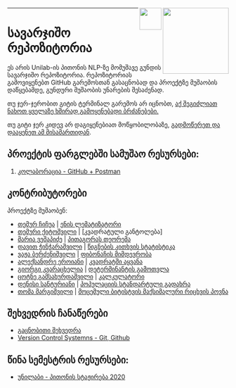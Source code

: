 [<img align="right" width="150" src="https://edit.blog.postman.com/wp-content/uploads/2015/08/postman-logo-drawing-board.png">](https://app.getpostman.com/join-team?invite_code=228750e0833aa112b3caf527822d8574) 

[<img align="right" width="50" src="https://blog.logomyway.com/wp-content/uploads/2020/12/discord-mascot.png">](https://discord.gg/XzkGEcC3)

---

# სავარჯიშო რეპოზიტორია

ეს არის Unilab-ის პითონის NLP-ზე მომუშავე გუნდის სავარჯიშო რეპოზიტორია. რეპოზიტორიას გამოვიყენებთ GitHub გარემოსთან გასაცნობად და პროექტზე მუშაობის დაწყებამდე, გუნდური მუშაობის უნარების შესაძენად.

თუ ჯერ-ჯერობით გიტის ტერმინალ გარემოს არ იცნობთ, [აქ შეგიძლიათ ნახოთ ყველაზე ხშირად გამოყენებადი ბრძანებები.](https://education.github.com/git-cheat-sheet-education.pdf)

თუ გიტი ჯერ კიდევ არ დაგიყენებიათ მოწყობილობაზე, [გადმოწერეთ და დააყენეთ ამ მისამართიდან](https://help.github.com/articles/set-up-git/).

## პროექტის ფარგლებში სამუშაო რესურსები:

1. [კოლაბორაცია - GitHub + Postman](/Chapter1_Contribution)

## კონტრიბუტორები

პროექტზე მუშაობენ:

- [თემურ ჩიჩუა](https://github.com/temurchichua) | [ენის ლემატიზატორი](/Chapter1_Contribution/temur_chichua/readme.md)
- [თემური ქიტოშვილი](https://github.com/TemuriKitoshvili) | [კვადრატული განტოლება]
- [მარია ვეშაპიძე](https://github.com/Maria-555) | [პითაგორას თეორემა](https://github.com/Maria-555/calculator.git)
- [დავით ჭინჭარაშვილი](https://github.com/davidunilab) | [წიგნების კითხვის სტატისტიკა](https://github.com/davidunilab/davaleba1)
- [ვაჟა ბერძენიშვილი](https://github.com/vazhaberdzenishvili) | [ფიბონაჩის მიმდევრობა](https://github.com/vazhaberdzenishvili/Fibonaccy_seq_calculator)
- [ალექსანდრე ეროიანი](https://github.com/sun-dro) | [კვადრატში აყვანა](https://github.com/sun-dro/intern-math-function)
- [გიორგი კვარაცხელია](https://github.com/RegiusPythonidae) | [დეტერმინანტის გამოთვლა](https://github.com/RegiusPythonidae/determinant_calculator)
- [ცოტნე გამსახურდაშვილი](https://github.com/tsgams) | [კალკულატორი](https://github.com/tsgams/Calculator)
- [დენისი სანტურიანი](https://github.com/Denissant) | [პოპულაციის სტანდარტული გადახრა](https://github.com/Denissant/std_dev_demo)
- [თომა მარგიშვილი](https://github.com/hgresa) | [მოცემული ბიტისტვის მაქსიმალური რიცხვის პოვნა](https://github.com/hgresa/uniLab)


## შეხვედრის ჩანაწერები

- [გაცნობითი შეხვედრა](https://drive.google.com/file/d/1LW7pG4h77FelpchC8Okyi8hhdSsy88ZF/view?usp=sharing)
- [Version Control Systemns - Git, Github](https://drive.google.com/file/d/1F1hf9_UOwahi30LBgOYqkQqD2r7kCBk9/view?usp=sharing)


## წინა სემესტრის რესურსები:

- [უნილაბი - პითონის სტაჟირება 2020](https://github.com/temurchichua/UnilabPythonDevelopment)
